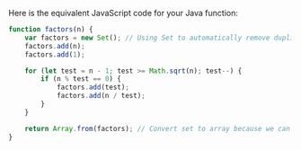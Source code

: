 Here is the equivalent JavaScript code for your Java function:

```JavaScript
function factors(n) { 
    var factors = new Set(); // Using Set to automatically remove duplicates and maintain sorted order.
    factors.add(n);
    factors.add(1);

    for (let test = n - 1; test >= Math.sqrt(n); test--) {
        if (n % test == 0) {
            factors.add(test);
            factors.add(n / test);
        }
    }

    return Array.from(factors); // Convert set to array because we can't directly return a Set in JS.
}
```
